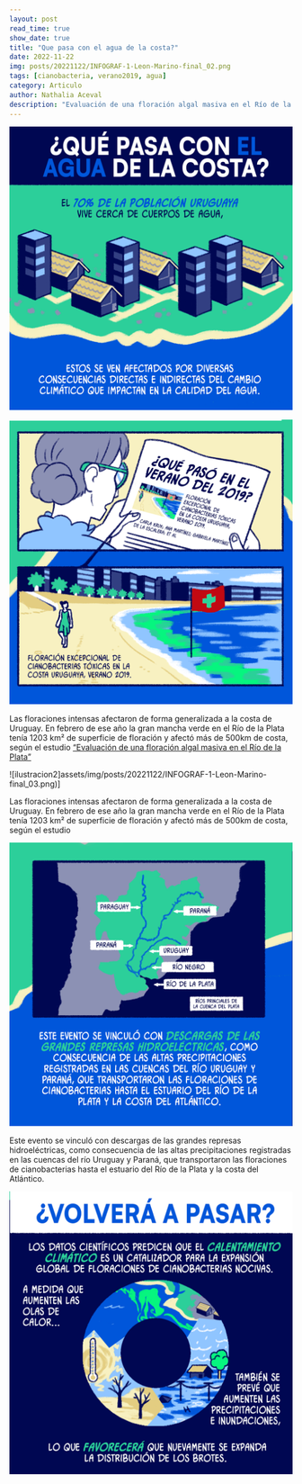 ```yaml
---
layout: post
read_time: true
show_date: true
title: "Que pasa con el agua de la costa?"
date: 2022-11-22
img: posts/20221122/INFOGRAF-1-Leon-Marino-final_02.png
tags: [cianobacteria, verano2019, agua]
category: Articulo
author: Nathalia Aceval
description: "Evaluación de una floración algal masiva en el Río de la Plata"
---
```

![ilustracion1](assets/img/posts/20221122/INFOGRAF-1-Leon-Marino-final_01.png)

![ilustracion0](assets/img/posts/20221122/INFOGRAF-1-Leon-Marino-final_02.png)

Las floraciones intensas afectaron de forma generalizada a la costa de Uruguay. 
En febrero de ese año la gran mancha verde en el Río de la Plata tenía 1203 km² de superficie de floración y afectó más de 500km de costa, según el estudio [“Evaluación de una floración algal masiva en el Río de la Plata”](https://doi.org/10.1016/j.watres.2020.115944)

![ilustracion2]assets/img/posts/20221122/INFOGRAF-1-Leon-Marino-final_03.png)]

Las floraciones intensas afectaron de forma generalizada a la costa de Uruguay. En febrero de ese año la gran mancha verde en el Río de la Plata tenía 1203 km² de superficie de floración y afectó más de 500km de costa, según el estudio 

![ilustracion3](assets/img/posts/20221122/INFOGRAF-1-Leon-Marino-final_04.png)

Este evento se vinculó con descargas de las grandes represas hidroeléctricas, como consecuencia de las altas precipitaciones registradas en las cuencas del río Uruguay y Paraná, que transportaron las floraciones de cianobacterias hasta el estuario del Río de la Plata y la costa del Atlántico.

![ilustracion4](assets/img/posts/20221122/INFOGRAF-1-Leon-Marino-final_05.png)